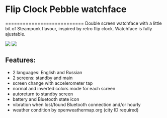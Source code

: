 # Flip Clock Pebble watchface
===========================
Double screen watchface with a little bit of Steampunk flavour, inspired by retro flip clock. Watchface is fully ajustable.

<img src="http://pebble.newkamikaze.com/img/preview1.png"> <img src="http://pebble.newkamikaze.com/img/preview2.png">

## Features:
- 2 languages: English and Russian
- 2 screens: standby and main
- screen change with accelerometer tap
- normal and inverted colors mode for each screen
- autoreturn to standby screen
- battery and Bluetooth state icon
- vibration when lost/found Bluetooth connection and/or hourly
- weather condition by openweathermap.org (city ID required)
